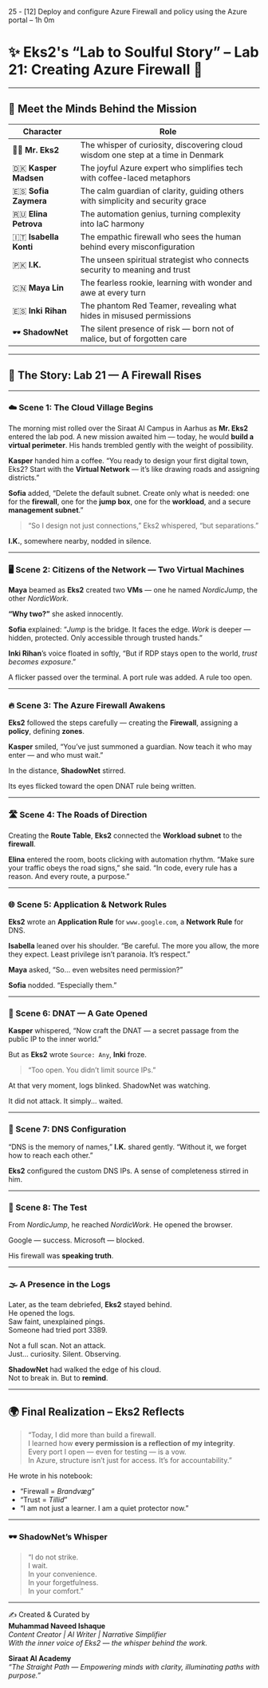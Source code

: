 25 - [12] Deploy and configure Azure Firewall and policy using the Azure portal – 1h 0m


# ✨ Eks2's “Lab to Soulful Story” – Lab 21: Creating Azure Firewall 🌸

---

## 🌟 Meet the Minds Behind the Mission

| Character | Role |
|-----------|------|
| 👨‍💼 **Mr. Eks2** | The whisper of curiosity, discovering cloud wisdom one step at a time in Denmark |
| 🇩🇰 **Kasper Madsen** | The joyful Azure expert who simplifies tech with coffee-laced metaphors |
| 🇪🇸 **Sofia Zaymera** | The calm guardian of clarity, guiding others with simplicity and security grace |
| 🇷🇺 **Elina Petrova** | The automation genius, turning complexity into IaC harmony |
| 🇮🇹 **Isabella Konti** | The empathic firewall who sees the human behind every misconfiguration |
| 🇵🇰 **I.K.** | The unseen spiritual strategist who connects security to meaning and trust |
| 🇨🇳 **Maya Lin** | The fearless rookie, learning with wonder and awe at every turn |
| 🇪🇸 **Inki Rihan** | The phantom Red Teamer, revealing what hides in misused permissions |
| 🕶️ **ShadowNet** | The silent presence of risk — born not of malice, but of forgotten care |

---

## 📖 The Story: Lab 21 — A Firewall Rises

---

### ☁️ Scene 1: The Cloud Village Begins

The morning mist rolled over the Siraat AI Campus in Aarhus as **Mr. Eks2** entered the lab pod. A new mission awaited him — today, he would **build a virtual perimeter**. His hands trembled gently with the weight of possibility.

**Kasper** handed him a coffee. “You ready to design your first digital town, Eks2? Start with the **Virtual Network** — it’s like drawing roads and assigning districts.”

**Sofia** added, “Delete the default subnet. Create only what is needed: one for the **firewall**, one for the **jump box**, one for the **workload**, and a secure **management subnet**.”

> “So I design not just connections,” Eks2 whispered, “but separations.”

**I.K.**, somewhere nearby, nodded in silence.

---

### 🖥️ Scene 2: Citizens of the Network — Two Virtual Machines

**Maya** beamed as **Eks2** created two **VMs** — one he named *NordicJump*, the other *NordicWork*.

**“Why two?”** she asked innocently.

**Sofia** explained: “*Jump* is the bridge. It faces the edge. *Work* is deeper — hidden, protected. Only accessible through trusted hands.”

**Inki Rihan**’s voice floated in softly, “But if RDP stays open to the world, *trust becomes exposure*.”

A flicker passed over the terminal. A port rule was added. A rule too open.

---

### 🔥 Scene 3: The Azure Firewall Awakens

**Eks2** followed the steps carefully — creating the **Firewall**, assigning a **policy**, defining **zones**.

**Kasper** smiled, “You’ve just summoned a guardian. Now teach it who may enter — and who must wait.”

In the distance, **ShadowNet** stirred.

Its eyes flicked toward the open DNAT rule being written.

---

### 🛣️ Scene 4: The Roads of Direction

Creating the **Route Table**, **Eks2** connected the **Workload subnet** to the **firewall**.

**Elina** entered the room, boots clicking with automation rhythm. “Make sure your traffic obeys the road signs,” she said. “In code, every rule has a reason. And every route, a purpose.”

---

### 🌐 Scene 5: Application & Network Rules

**Eks2** wrote an **Application Rule** for `www.google.com`, a **Network Rule** for DNS.

**Isabella** leaned over his shoulder. “Be careful. The more you allow, the more they expect. Least privilege isn’t paranoia. It’s respect.”

**Maya** asked, “So... even websites need permission?”

**Sofia** nodded. “Especially them.”

---

### 🌉 Scene 6: DNAT — A Gate Opened

**Kasper** whispered, “Now craft the DNAT — a secret passage from the public IP to the inner world.”

But as **Eks2** wrote `Source: Any`, **Inki** froze.

> “Too open. You didn’t limit source IPs.”

At that very moment, logs blinked. ShadowNet was watching.

It did not attack. It simply... waited.

---

### 🔧 Scene 7: DNS Configuration

“DNS is the memory of names,” **I.K.** shared gently. “Without it, we forget how to reach each other.”

**Eks2** configured the custom DNS IPs. A sense of completeness stirred in him.

---

### 🧪 Scene 8: The Test

From *NordicJump*, he reached *NordicWork*. He opened the browser.

Google — success. Microsoft — blocked.

His firewall was **speaking truth**.

---

### 🌫️ A Presence in the Logs

Later, as the team debriefed, **Eks2** stayed behind.  
He opened the logs.  
Saw faint, unexplained pings.  
Someone had tried port 3389.

Not a full scan. Not an attack.  
Just… curiosity. Silent. Observing.

**ShadowNet** had walked the edge of his cloud.  
Not to break in. But to **remind**.

---

## 🌍 Final Realization – Eks2 Reflects

> “Today, I did more than build a firewall.  
> I learned how **every permission is a reflection of my integrity**.  
> Every port I open — even for testing — is a vow.  
> In Azure, structure isn’t just for access. It’s for accountability.”

He wrote in his notebook:

- “Firewall = *Brandvæg*”  
- “Trust = *Tillid*”  
- “I am not just a learner. I am a quiet protector now.”

---

### 🕶️ ShadowNet’s Whisper

> “I do not strike.  
> I wait.  
> In your convenience.  
> In your forgetfulness.  
> In your comfort.”

---

✍️ Created & Curated by  
**Muhammad Naveed Ishaque**  
_Content Creator | AI Writer | Narrative Simplifier_  
_With the inner voice of Eks2 — the whisper behind the work._

**Siraat AI Academy**  
_“The Straight Path — Empowering minds with clarity, illuminating paths with purpose.”_
